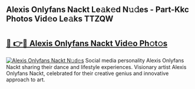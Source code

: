 ## Alexis Onlyfans Nackt Le𝚊k𝚎d N𝚞𝚍es - Part-Kkc Photos Vid𝚎o Le𝚊ks TTZQW

# <h2><a href="http://fb5vpb.evod.top/?m=Alexis+Onlyfans+Nackt">🔗 👉🔴 Alexis Onlyfans Nackt Vid𝚎o Ph𝚘t𝚘s</a></h2>

[![Alexis Onlyfans Nackt N𝚞d𝚎s](https://i.imgur.com/8V9OHl7.gif)](http://fb5vpb.evod.top/?m=Alexis+Onlyfans+Nackt)
Social media personality Alexis Onlyfans Nackt sharing their dance and lifestyle experiences. Visionary artist Alexis Onlyfans Nackt, celebrated for their creative genius and innovative approach to art. 
